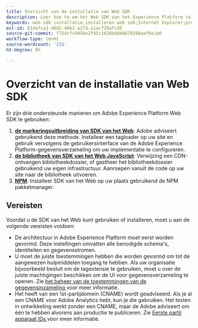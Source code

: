 ```yaml
---
title: Overzicht van de installatie van Web SDK
description: Leer hoe te om het Web SDK van het Experience Platform te installeren.
keywords: web sdk installatie;installeren web sdk;Internet Explorer;promise;npm pakket
exl-id: b1de7ca1-d0d2-4661-a273-a1acf29afcd5
source-git-commit: f75dcfc945be2f45c1638bdd4d670288aef6e1e6
workflow-type: tm+mt
source-wordcount: '231'
ht-degree: 0%

---
```


# Overzicht van de installatie van Web SDK

Er zijn drie ondersteunde manieren om Adobe Experience Platform Web SDK te gebruiken:

1. **[de markeringsuitbreiding van SDK van het Web](extension.md)**: Adobe adviseert gebruikend deze methode. Installeer een tagloader op uw site en gebruik vervolgens de gebruikersinterface van de Adobe Experience Platform-gegevensverzameling om uw implementatie te configureren.
1. **[de bibliotheek van SDK van het Web JavaScript](library.md)**: Verwijzing een CDN-ontvangen bibliotheekdossier, of gastheer het bibliotheekdossier gebruikend uw eigen infrastructuur. Aanroepen vanuit de code op uw site naar de bibliotheek uitvoeren.
1. **[NPM](npm.md)**: Installeer SDK van het Web op uw plaats gebruikend de NPM pakketmanager.

## Vereisten

Voordat u de SDK van het Web kunt gebruiken of installeren, moet u aan de volgende vereisten voldoen:

* De architectuur in Adobe Experience Platform moet eerst worden gevormd. Deze instellingen omvatten alle benodigde schema&#39;s, identiteiten en gegevensstromen.
* U moet de juiste toestemmingen hebben die worden gevormd om tot de aangewezen hulpmiddelen toegang te hebben. Als uw organisatie bijvoorbeeld besluit om de tagextensie te gebruiken, moet u over de juiste machtigingen beschikken om de UI voor gegevensverzameling te openen. Zie [ het beheer van de toestemmingen van de gegevensinzameling ](https://experienceleague.adobe.com/docs/experience-platform/collection/permissions.html?lang=nl-NL) voor meer informatie.
* Het heeft van een 1st-partijdomein (CNAME) wordt geadviseerd. Als je al een CNAME voor Adobe Analytics hebt, kun je die gebruiken. Het testen in ontwikkeling werkt zonder een CNAME, maar de Adobe adviseert om één te hebben alvorens aan productie te publiceren. Zie [ Eerste partij apparaat IDs ](../identity/first-party-device-ids.md) voor meer informatie.
